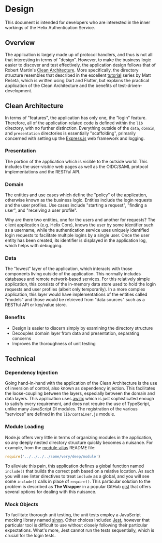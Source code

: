 # Design

This document is intended for developers who are interested in the inner
workings of the Helix Authentication Service.

## Overview

The application is largely made up of protocol handlers, and thus is not all
that interesting in terms of "design". However, to make the business logic
easier to discover and test effectively, the application design follows that of
Robert Martin's [Clean
Architecture](https://blog.cleancoder.com/uncle-bob/2012/08/13/the-clean-architecture.html).
More specifically, the directory structure resembles that described in the
excellent
[tutorial](https://resocoder.com/2019/08/27/flutter-tdd-clean-architecture-course-1-explanation-project-structure/)
series by Matt Rešetá, which is written using Dart and Flutter, but explains the
practical application of the Clean Architecture and the benefits of
test-driven-development.

## Clean Architecture

In terms of "features", the application has only one, the "login" feature.
Therefore, all of the application related code is defined within the `lib`
directory, with no further distinction. Everything outside of the `data`,
`domain`, and `presentation` directories is essentially "scaffolding", primarily
concerned with setting up the [Express.js](https://expressjs.com) web framework
and logging.

### Presentation

The portion of the application which is visible to the outside world. This
includes the user-visible web pages as well as the OIDC/SAML protocol
implementations and the RESTful API.

### Domain

The entities and use cases which define the "policy" of the application,
otherwise known as the business logic. Entities include the login requests and
the user profiles. Use cases include "starting a request", "finding a user", and
"receiving a user profile".

Why are there two entities, one for the users and another for requests? The
client application (e.g. Helix Core), knows the user by some identifier such as
a username, while the authentication service uses uniquely identified login
requests to facilitate multiple logins by a single user. Once the user entity
has been created, its identifier is displayed in the application log, which
helps with debugging.

### Data

The "lowest" layer of the application, which interacts with those components
living outside of the application. This normally includes databases and remote
network-based services. For this relatively simple application, this consists of
the in-memory data store used to hold the login requests and user profiles
(albeit only temporarily). In a more complex application, this layer would have
implementations of the entities called "models" and those would be retrieved
from "data sources" such as a RESTful API or key/value store.

### Benefits

* Design is easier to discern simply by examining the directory structure
* Decouples domain layer from data and presentation, separating concerns
* Improves the thoroughness of unit testing

## Technical

### Dependency Injection

Going hand-in-hand with the application of the Clean Architecture is the use of
inversion of control, also known as dependency injection. This facilitates the
loose-coupling between the layers, especially between the domain and data
layers. This application uses [awilix](https://github.com/jeffijoe/awilix) which
is just sophisticated enough to satisfy every requirement, and does not require
the use of TypeScript, unlike many JavaScript DI modules. The registration of
the various "services" are defined in the `lib/container.js` module.

### Module Loading

Node.js offers very little in terms of organizing modules in the application, so
any deeply nested directory structure quickly becomes a nuisance. For example,
from the [module-alias](https://github.com/ilearnio/module-alias) README file:

```javascript
require('../../../../some/very/deep/module')
```

To alleviate this pain, this application defines a global function named
`include()` that builds the correct path based on a relative location. As such
you will see linter directives to treat `include` as a global, and you will see
some `include()` calls in place of `require()`. This particular solution to the
problem is described as **The Wrapper** in a popular GitHub
[gist](https://gist.github.com/branneman/8048520) that offers several options
for dealing with this nuisance.

### Mock Objects

To facilitate thorough unit testing, the unit tests employ a JavaScript mocking
library named [sinon](https://sinonjs.org). Other choices included
[Jest](https://jestjs.io), however that particular tool is difficult to use
without closely following their particular expectations. What's more, Jest
cannot run the tests sequentially, which is crucial for the login tests.
